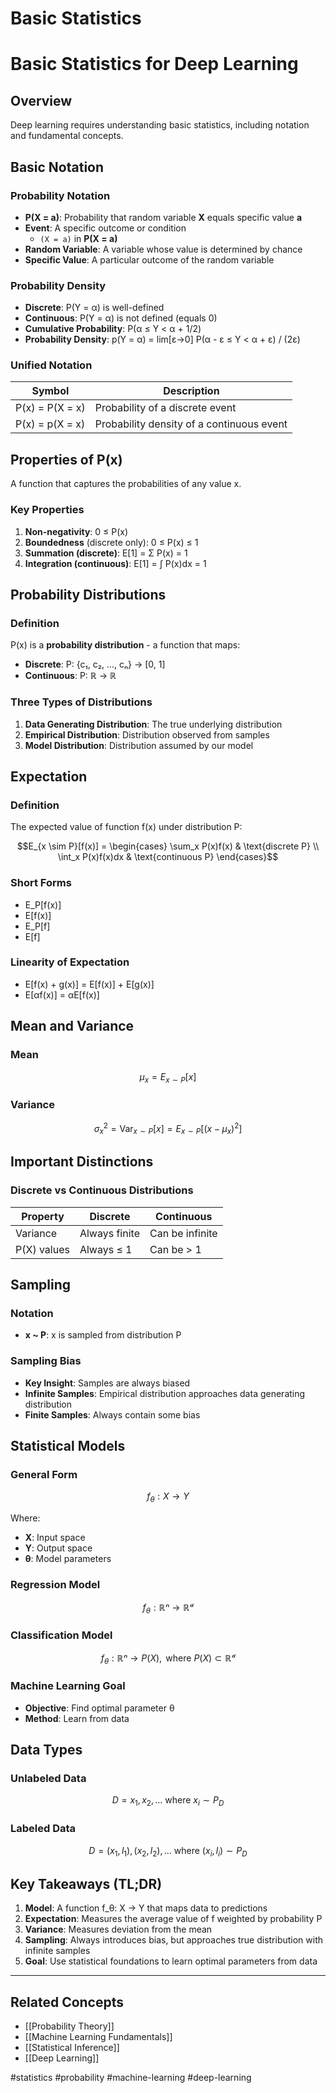 # Basic Statistics
# Basic Statistics for Deep Learning

## Overview

Deep learning requires understanding basic statistics, including notation and fundamental concepts.

## Basic Notation

### Probability Notation

- **P(X = a)**: Probability that random variable **X** equals specific value **a**
- **Event**: A specific outcome or condition
	- `(X = a)` in **P(X = a)**
- **Random Variable**: A variable whose value is determined by chance
- **Specific Value**: A particular outcome of the random variable

### Probability Density

- **Discrete**: P(Y = α) is well-defined
- **Continuous**: P(Y = α) is not defined (equals 0)
- **Cumulative Probability**: P(α ≤ Y < α + 1/2)
- **Probability Density**: p(Y = α) = lim[ε→0] P(α - ε ≤ Y < α + ε) / (2ε)

### Unified Notation

|Symbol|Description|
|---|---|
|P(x) = P(X = x)|Probability of a discrete event|
|P(x) = p(X = x)|Probability density of a continuous event|

## Properties of P(x)

A function that captures the probabilities of any value x.

### Key Properties

1. **Non-negativity**: 0 ≤ P(x)
2. **Boundedness** (discrete only): 0 ≤ P(x) ≤ 1
3. **Summation (discrete)**: E[1] = Σ P(x) = 1
4. **Integration (continuous)**: E[1] = ∫ P(x)dx = 1

## Probability Distributions

### Definition

P(x) is a **probability distribution** - a function that maps:

- **Discrete**: P: {c₁, c₂, ..., cₙ} → [0, 1]
- **Continuous**: P: ℝ → ℝ

### Three Types of Distributions

1. **Data Generating Distribution**: The true underlying distribution
2. **Empirical Distribution**: Distribution observed from samples
3. **Model Distribution**: Distribution assumed by our model

## Expectation

### Definition

The expected value of function f(x) under distribution P:

$$E_{x \sim P}[f(x)] = \begin{cases} \sum_x P(x)f(x) & \text{discrete P} \\ \int_x P(x)f(x)dx & \text{continuous P} \end{cases}$$

### Short Forms

- E_P[f(x)]
- E[f(x)]
- E_P[f]
- E[f]

### Linearity of Expectation

- E[f(x) + g(x)] = E[f(x)] + E[g(x)]
- E[αf(x)] = αE[f(x)]

## Mean and Variance

### Mean

$$\mu_x = E_{x \sim P}[x]$$

### Variance

$$\sigma_x^2 = \text{Var}_{x \sim P}[x] = E_{x \sim P}[(x - \mu_x)^2]$$

## Important Distinctions

### Discrete vs Continuous Distributions

|Property|Discrete|Continuous|
|---|---|---|
|Variance|Always finite|Can be infinite|
|P(X) values|Always ≤ 1|Can be > 1|

## Sampling

### Notation

- **x ~ P**: x is sampled from distribution P

### Sampling Bias

- **Key Insight**: Samples are always biased
- **Infinite Samples**: Empirical distribution approaches data generating distribution
- **Finite Samples**: Always contain some bias

## Statistical Models

### General Form

$$f_θ: X → Y$$

Where:

- **X**: Input space
- **Y**: Output space
- **θ**: Model parameters

### Regression Model

$$f_θ: ℝⁿ → ℝᵈ$$

### Classification Model

$$f_θ: ℝⁿ → P(X), \text{ where } P(X) ⊂ ℝᵈ$$

### Machine Learning Goal

- **Objective**: Find optimal parameter θ
- **Method**: Learn from data

## Data Types

### Unlabeled Data

$$D = {x_1, x_2, ...} \text{ where } x_i \sim P_D$$

### Labeled Data

$$D = {(x_1, l_1), (x_2, l_2), ...} \text{ where } (x_i, l_i) \sim P_D$$

## Key Takeaways (TL;DR)

1. **Model**: A function f_θ: X → Y that maps data to predictions
2. **Expectation**: Measures the average value of f weighted by probability P
3. **Variance**: Measures deviation from the mean
4. **Sampling**: Always introduces bias, but approaches true distribution with infinite samples
5. **Goal**: Use statistical foundations to learn optimal parameters from data

---

## Related Concepts

- [[Probability Theory]]
- [[Machine Learning Fundamentals]]
- [[Statistical Inference]]
- [[Deep Learning]]

#statistics #probability #machine-learning #deep-learning
